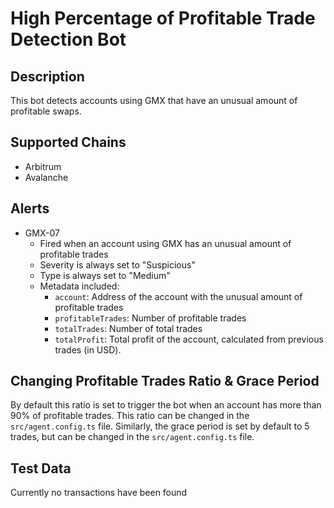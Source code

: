 # High Percentage of Profitable Trade Detection Bot

## Description

This bot detects accounts using GMX that have an unusual amount of profitable swaps.

## Supported Chains

- Arbitrum
- Avalanche

## Alerts

- GMX-07
  - Fired when an account using GMX has an unusual amount of profitable trades
  - Severity is always set to "Suspicious"
  - Type is always set to "Medium"
  - Metadata included:
    - `account`: Address of the account with the unusual amount of profitable trades
    - `profitableTrades`: Number of profitable trades
    - `totalTrades`: Number of total trades
    - `totalProfit`: Total profit of the account, calculated from previous trades (in USD).

## Changing Profitable Trades Ratio & Grace Period

By default this ratio is set to trigger the bot when an account has more than 90% of profitable trades. This ratio can be changed in the `src/agent.config.ts` file. Similarly, the grace period is set by default to 5 trades, but can be changed in the `src/agent.config.ts` file.

## Test Data

Currently no transactions have been found
